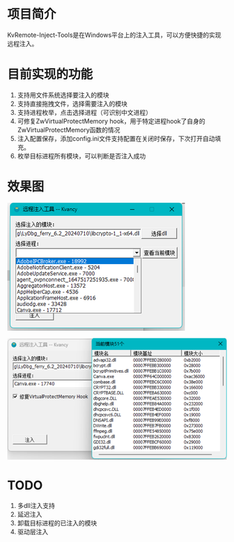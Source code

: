 # 项目简介

KvRemote-Inject-Tools是在Windows平台上的注入工具，可以方便快捷的实现远程注入。



# 目前实现的功能

1. 支持用文件系统选择要注入的模块
2. 支持直接拖拽文件，选择需要注入的模块
3. 支持进程枚举，点击选择进程（可识别中文进程）
4. 可修复ZwVirtualProtectMemory hook，用于特定进程hook了自身的ZwVirtualProtectMemory函数的情况
5. 注入配置保存，添加config.ini文件支持配置在关闭时保存，下次打开自动填充。
6. 枚举目标进程所有模块，可以判断是否注入成功



# 效果图

![image-20241107200803017](./imgs/README/image-20241107200803017.png)

![image-20241107200926929](./imgs/README/image-20241107200926929.png)

# TODO

1. 多dll注入支持
2. 延迟注入
3. 卸载目标进程的已注入的模块
4. 驱动层注入